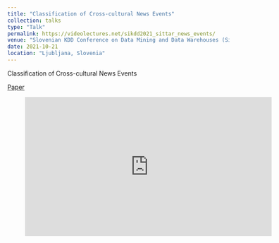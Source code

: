 ```yaml
---
title: "Classification of Cross-cultural News Events"
collection: talks
type: "Talk"
permalink: https://videolectures.net/sikdd2021_sittar_news_events/
venue: "Slovenian KDD Conference on Data Mining and Data Warehouses (SiKDD)"
date: 2021-10-21
location: "Ljubljana, Slovenia"
---
```


Classification of Cross-cultural News Events

[Paper](https://ailab.ijs.si/dunja/SiKDD2021/Papers/Sittar+Mladenic.pdf)

<figure>
<iframe width="560" height="315" scrolling="no" src="http://hydro.ijs.si/v022/c9/zfgajmzrhzhr2jl7hsduh7avnl6gngd2.mp4" frameborder="0" allowfullscreen></iframe>
</figure>

